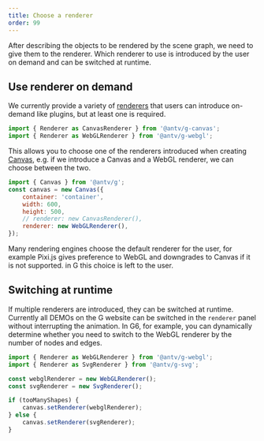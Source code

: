 ```yaml
---
title: Choose a renderer
order: 99
---
```


After describing the objects to be rendered by the scene graph, we need to give them to the renderer. Which renderer to use is introduced by the user on demand and can be switched at runtime.

## Use renderer on demand

We currently provide a variety of [renderers](/en/api/renderer/intro) that users can introduce on-demand like plugins, but at least one is required.

```js
import { Renderer as CanvasRenderer } from '@antv/g-canvas';
import { Renderer as WebGLRenderer } from '@antv/g-webgl';
```

This allows you to choose one of the renderers introduced when creating [Canvas](/zh/api/canvas/intro), e.g. if we introduce a Canvas and a WebGL renderer, we can choose between the two.

```js
import { Canvas } from '@antv/g';
const canvas = new Canvas({
    container: 'container',
    width: 600,
    height: 500,
    // renderer: new CanvasRenderer(),
    renderer: new WebGLRenderer(),
});
```

Many rendering engines choose the default renderer for the user, for example Pixi.js gives preference to WebGL and downgrades to Canvas if it is not supported. in G this choice is left to the user.

## Switching at runtime

If multiple renderers are introduced, they can be switched at runtime. Currently all DEMOs on the G website can be switched in the `renderer` panel without interrupting the animation. In G6, for example, you can dynamically determine whether you need to switch to the WebGL renderer by the number of nodes and edges.

```js
import { Renderer as WebGLRenderer } from '@antv/g-webgl';
import { Renderer as SvgRenderer } from '@antv/g-svg';

const webglRenderer = new WebGLRenderer();
const svgRenderer = new SvgRenderer();

if (tooManyShapes) {
    canvas.setRenderer(webglRenderer);
} else {
    canvas.setRenderer(svgRenderer);
}
```

